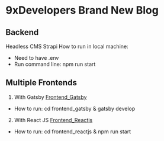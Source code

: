 # 9xDevelopers Brand New Blog

## Backend
Headless CMS Strapi
How to run in local machine:
- Need to have .env 
- Run command line: npm run start

## Multiple Frontends
1. With Gatsby [Frontend_Gatsby](https://github.com/phananhtruc98/blog_strapi/tree/master/frontend_gatsby)
- How to run: cd frontend_gatsby & gatsby develop
2. With React JS [Frontend_Reactjs](https://github.com/phananhtruc98/blog_strapi/tree/master/frontend_reactjs)
- How to run: cd frontend_reactjs & npm run start
